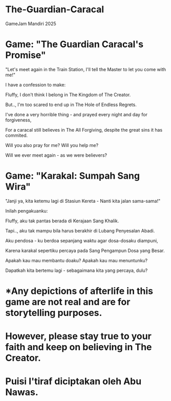 # The-Guardian-Caracal
GameJam Mandiri 2025

# Game: "The Guardian Caracal's Promise"

"Let's meet again in the Train Station, I'll tell the Master to let you come with me!"

I have a confession to make:

Fluffy, I don't think I belong in The Kingdom of The Creator.

But.., I'm too scared to end up in The Hole of Endless Regrets.

I've done a very horrible thing - and prayed every night and day for forgiveness,

For a caracal still believes in The All Forgiving, despite the great sins it has commited. 


Will you also pray for me?
Will you help me?


Will we ever meet again - as we were believers?

# Game: "Karakal: Sumpah Sang Wira"

"Janji ya, kita ketemu lagi di Stasiun Kereta - Nanti kita jalan sama-sama!"

Inilah pengakuanku:

Fluffy, aku tak pantas berada di Kerajaan Sang Khalik.

Tapi.., aku tak mampu bila harus berakhir di Lubang Penyesalan Abadi.

Aku pendosa - ku berdoa sepanjang waktu agar dosa-dosaku diampuni,

Karena karakal sepertiku percaya pada Sang Pengampun Dosa yang Besar.


Apakah kau mau membantu doaku?
Apakah kau mau menuntunku?


Dapatkah kita bertemu lagi - sebagaimana kita yang percaya, dulu?

# *Any depictions of afterlife in this game are not real and are for storytelling purposes. 
# However, please stay true to your faith and keep on believing in The Creator.

# Puisi I'tiraf diciptakan oleh Abu Nawas.
